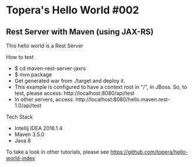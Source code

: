 # Topera's Hello World #002
## Rest Server with Maven (using JAX-RS)
This hello world is a Rest Server

How to test
* $ cd maven-rest-server-jaxrs
* $ mvn package
* Get generated war from ./target and deploy it.
* This example is configured to have a context root in "/", in JBoss. So, to test, please access: http://localhost:8080/api/test
* In other servers, access: http://localhost:8080/hello.maven.rest-1.0/api/test

Tech Stack
* Intellij IDEA 2016.1.4
* Maven 3.5.0
* Java 8

To take a look in other tutorials, please see https://github.com/topera/hello-world-index